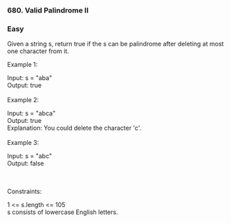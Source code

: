 ### 680. Valid Palindrome II
### Easy

Given a string s, return true if the s can be palindrome after deleting at most one character from it.

 

Example 1:<br>

Input: s = "aba"<br>
Output: true<br><br>
Example 2:<br>

Input: s = "abca"<br>
Output: true<br>
Explanation: You could delete the character 'c'.<br><br>
Example 3:<br>

Input: s = "abc"<br>
Output: false<br><br><br>
 

Constraints:<br>

1 <= s.length <= 105<br>
s consists of lowercase English letters.<br>
